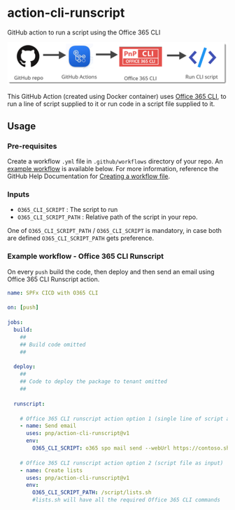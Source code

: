 # action-cli-runscript
GitHub action to run a script using the Office 365 CLI

![Office 365 CLI Runscript](./images/cli-runscript.png)

This GitHub Action (created using Docker container) uses [Office 365 CLI](https://pnp.github.io/office365-cli/), to run a line of script supplied to it or run code in a script file supplied to it.

## Usage
### Pre-requisites
Create a workflow `.yml` file in `.github/workflows` directory of your repo. An [example workflow](#example-workflow---office-365-cli-runscript) is available below. For more information, reference the GitHub Help Documentation for [Creating a workflow file](https://help.github.com/en/articles/configuring-a-workflow#creating-a-workflow-file).

### Inputs
- `O365_CLI_SCRIPT` : The script to run
- `O365_CLI_SCRIPT_PATH` : Relative path of the script in your repo.

One of `O365_CLI_SCRIPT_PATH` / `O365_CLI_SCRIPT` is mandatory, in case both are defined `O365_CLI_SCRIPT_PATH` gets preference.

### Example workflow - Office 365 CLI Runscript
On every `push` build the code, then deploy and then send an email using Office 365 CLI Runscript action.

```yaml
name: SPFx CICD with O365 CLI

on: [push]

jobs:
  build:
    ##
    ## Build code omitted
    ##
        
  deploy:
    ##
    ## Code to deploy the package to tenant omitted
    ##

  runscript:
    
    # Office 365 CLI runscript action option 1 (single line of script as input)
    - name: Send email
      uses: pnp/action-cli-runscript@v1
      env:
        O365_CLI_SCRIPT: o365 spo mail send --webUrl https://contoso.sharepoint.com/sites/teamsite --to 'user@contoso.onmicrosoft.com' --subject 'Deployment done' --body '<h2>Office 365 CLI</h2> <p>The deployment is complete.</p> <br/> Email sent via Office 365 CLI GitHub Action.'
    
    # Office 365 CLI runscript action option 2 (script file as input)
    - name: Create lists
      uses: pnp/action-cli-runscript@v1
      env:
        O365_CLI_SCRIPT_PATH: /script/lists.sh 
        #lists.sh will have all the required Office 365 CLI commands
```
